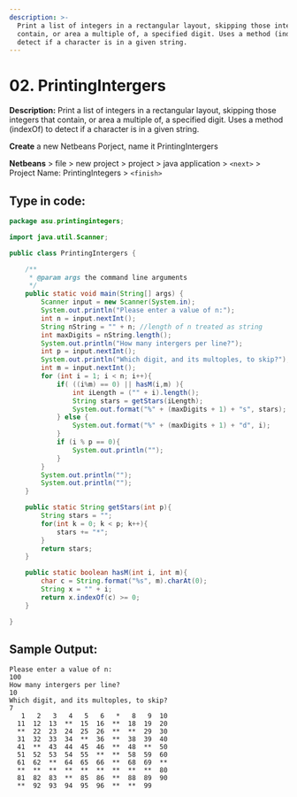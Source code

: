 ```yaml
---
description: >-
  Print a list of integers in a rectangular layout, skipping those integers that
  contain, or area a multiple of, a specified digit. Uses a method (indexOf) to
  detect if a character is in a given string.
---
```


# 02. PrintingIntergers

**Description:** Print a list of integers in a rectangular layout, skipping those integers that contain, or area a multiple of, a specified digit. Uses a method \(indexOf\) to detect if a character is in a given string.

**Create** a new Netbeans Porject, name it PrintingIntergers

**Netbeans** &gt; file &gt; new project &gt; project &gt; java application &gt; `<next>` &gt; Project Name: PrintingIntegers &gt; `<finish>`

## Type in code:

```java
package asu.printingintegers;

import java.util.Scanner;

public class PrintingIntergers {

    /**
     * @param args the command line arguments
     */
    public static void main(String[] args) {
        Scanner input = new Scanner(System.in);
        System.out.println("Please enter a value of n:");
        int n = input.nextInt();
        String nString = "" + n; //length of n treated as string
        int maxDigits = nString.length();
        System.out.println("How many intergers per line?");
        int p = input.nextInt();
        System.out.println("Which digit, and its multoples, to skip?");
        int m = input.nextInt();
        for (int i = 1; i < n; i++){
            if( ((i%m) == 0) || hasM(i,m) ){
                int iLength = ("" + i).length();
                String stars = getStars(iLength);
                System.out.format("%" + (maxDigits + 1) + "s", stars);
            } else {
                System.out.format("%" + (maxDigits + 1) + "d", i);
            }
            if (i % p == 0){
                System.out.println("");
            }
        }
        System.out.println("");
        System.out.println("");
    }

    public static String getStars(int p){
        String stars = "";
        for(int k = 0; k < p; k++){
            stars += "*";
        }
        return stars;
    }

    public static boolean hasM(int i, int m){
        char c = String.format("%s", m).charAt(0);
        String x = "" + i;
        return x.indexOf(c) >= 0;
    }

}
```

## Sample Output:

```text
Please enter a value of n:
100
How many intergers per line?
10
Which digit, and its multoples, to skip?
7
   1   2   3   4   5   6   *   8   9  10
  11  12  13  **  15  16  **  18  19  20
  **  22  23  24  25  26  **  **  29  30
  31  32  33  34  **  36  **  38  39  40
  41  **  43  44  45  46  **  48  **  50
  51  52  53  54  55  **  **  58  59  60
  61  62  **  64  65  66  **  68  69  **
  **  **  **  **  **  **  **  **  **  80
  81  82  83  **  85  86  **  88  89  90
  **  92  93  94  95  96  **  **  99
```

